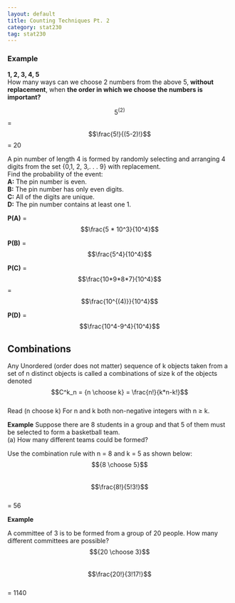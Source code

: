 ```yaml
---
layout: default
title: Counting Techniques Pt. 2
category: stat230
tag: stat230
---
```


### Example
**1, 2, 3, 4, 5**  
How many ways can we choose 2 numbers from the above 5, **without replacement**, when **the order in which we choose the numbers is important?**  

$$5^{(2)}$$ = $$\frac{5!}{(5-2)!}$$ = 20  


A pin number of length 4 is formed by randomly selecting and arranging 4 digits from the set {0,1, 2, 3,. . . 9} with replacement.  
Find the probability of the event:  
**A:** The pin number is even.  
**B:** The pin number has only even digits.  
**C:** All of the digits are unique.  
**D:** The pin number contains at least one 1.  

**P(A)** = $$\frac{5 * 10^3}{10^4}$$  


**P(B)** = $$\frac{5^4}{10^4}$$  


**P(C)** = $$\frac{10*9*8*7}{10^4}$$ = $$\frac{10^{(4)}}{10^4}$$  


**P(D)** = $$\frac{10^4-9^4}{10^4}$$  

## Combinations
Any Unordered (order does not matter) sequence of k objects taken from a set of n distinct objects is called a combinations of size k of the objects denoted  
$$C^k_n = {n \choose k} = \frac{n!}{k*n-k!}$$  
Read (n choose k)
For n and k both non-negative integers with n ≥ k.  

**Example**
Suppose there are 8 students in a group and that 5 of them must be selected to form a basketball team.  
(a) How many different teams could be formed?  

Use the combination rule with n = 8 and k = 5 as shown below:  
$${8 \choose 5}$$  
$$\frac{8!}{5!3!}$$  
= 56  

**Example**

A committee of 3 is to be formed from a group of 20 people. How many different committees are possible?  
$${20 \choose 3}$$  
$$\frac{20!}{3!17!}$$   
= 1140
